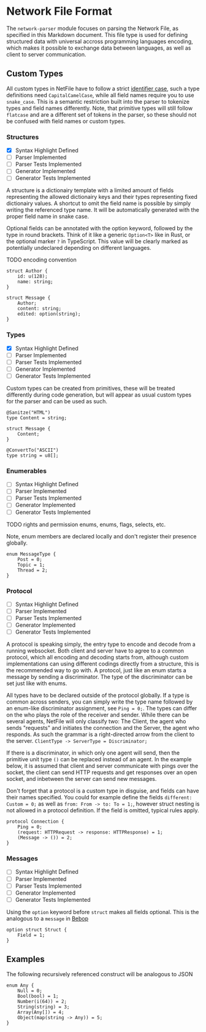 # Network File Format

The `network-parser` module focuses on parsing the Network File, as specified in this Markdown document. This file type is used for defining structured data with universal accross programming languages encoding, which makes it possible to exchange data between languages, as well as client to server communication.

## Custom Types

All custom types in NetFile have to follow a strict [identifier case](https://stackoverflow.com/a/54330161/16002144), such a type definitions need `CapitalCamelCase`, while all field names require you to use `snake_case`. This is a semantic restriction built into the parser to tokenize types and field names differently. Note, that primitive types will still follow `flatcase` and are a different set of tokens in the parser, so these should not be confused with field names or custom types.

### Structures

- [x] Syntax Highlight Defined
- [ ] Parser Implemented
- [ ] Parser Tests Implemented
- [ ] Generator Implemented
- [ ] Generator Tests Implemented

A structure is a dictionairy template with a limited amount of fields representing the allowed dictionairy keys and their types representing fixed dictionairy values. A shortcut to omit the field name is possible by simply writing the referenced type name. It will be automatically generated with the proper field name in snake case.

Optional fields can be annotated with the option keyword, followed by the type in round brackets. Think of it like a generic `Option<T>` like in Rust, or the optional marker `?` in TypeScript. This value will be clearly marked as potentially undeclared depending on different languages.

TODO encoding convention

```net
struct Author {
    id: u(128);
    name: string;
}

struct Message {
    Author;
    content: string;
    edited: option(string);
}
```

### Types

- [x] Syntax Highlight Defined
- [ ] Parser Implemented
- [ ] Parser Tests Implemented
- [ ] Generator Implemented
- [ ] Generator Tests Implemented

Custom types can be created from primitives, these will be treated differently during code generation, but will appear as usual custom types for the parser and can be used as such.

```net
@Sanitze("HTML")
type Content = string;

struct Message {
    Content;
}
```

```
@ConvertTo("ASCII")
type string = u8[];
```

### Enumerables

- [ ] Syntax Highlight Defined
- [ ] Parser Implemented
- [ ] Parser Tests Implemented
- [ ] Generator Implemented
- [ ] Generator Tests Implemented

TODO rights and permission enums, enums, flags, selects, etc.

Note, enum members are declared locally and don't register their presence globally.

```net
enum MessageType {
    Post = 0;
    Topic = 1;
    Thread = 2;
}
```

### Protocol

- [ ] Syntax Highlight Defined
- [ ] Parser Implemented
- [ ] Parser Tests Implemented
- [ ] Generator Implemented
- [ ] Generator Tests Implemented

A protocol is speaking simply, the entry type to encode and decode from a running websocket. Both client and server have to agree to a common protocol, which all encoding and decoding starts from, although custom implementations can using different codings directly from a structure, this is the recommended way to go with. A protocol, just like an enum starts a message by sending a discriminator. The type of the discriminator can be set just like with enums.

All types have to be declared outside of the protocol globally. If a type is common across senders, you can simply write the type name followed by an enum-like discriminator assignment, see `Ping = 0;`. The types can differ on the who plays the role of the receiver and sender. While there can be several agents, NetFile will only classify two: The Client, the agent who sends "requests" and initiates the connection and the Server, the agent who responds. As such the grammar is a right-directed arrow from the client to the server. `ClientType -> ServerType = Discriminator;`

If there is a discriminator, in which only one agent will send, then the primitive unit type `()` can be replaced instead of an agent. In the example below, it is assumed that client and server communicate with pings over the socket, the client can send HTTP requests and get responses over an open socket, and inbetween the server can send new messages.

Don't forget that a protocol is a custom type in disguise, and fields can have their names specified. You could for example define the fields `different: Custom = 0;` as well as `from: From -> to: To = 1;`, however struct nesting is not allowed in a protocol definition. If the field is omitted, typical rules apply.

```net
protocol Connection {
    Ping = 0;
    (request: HTTPRequest -> response: HTTPResponse) = 1;
    (Message -> ()) = 2;
}
```

### Messages

- [ ] Syntax Highlight Defined
- [ ] Parser Implemented
- [ ] Parser Tests Implemented
- [ ] Generator Implemented
- [ ] Generator Tests Implemented

Using the `option` keyword before `struct` makes all fields optional. This is the analogous to a `message` in [Bebop](https://github.com/betwixt-labs/bebop)

```net
option struct Struct {
    Field = 1;
}
```

## Examples

The following recursively referenced construct will be analogous to JSON

```
enum Any {
    Null = 0;
    Bool(bool) = 1;
    Number(i(64)) = 2;
    String(string) = 3;
    Array(Any[]) = 4;
    Object(map(string -> Any)) = 5;
}
```
